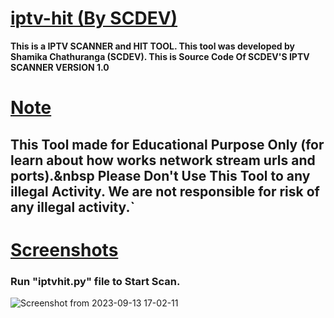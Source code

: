 # <ins>iptv-hit (By SCDEV)</ins>
**This is a IPTV SCANNER and HIT TOOL.  This tool was developed by Shamika Chathuranga (SCDEV).
This is Source Code Of SCDEV'S IPTV SCANNER VERSION 1.0**



# <ins>Note</ins>


## This Tool made for Educational Purpose Only (for learn about how works network stream urls and ports).&nbsp Please Don't Use This Tool to any illegal Activity.    We are not responsible for risk of any illegal activity.`



# <ins>Screenshots</ins>

### Run "iptvhit.py" file to Start Scan.

![Screenshot from 2023-09-13 17-02-11](https://github.com/Shamika-Chathuranga/iptv-hit/assets/106855835/0f7f7153-b33c-4de1-ad48-dff3f7199fe9)
